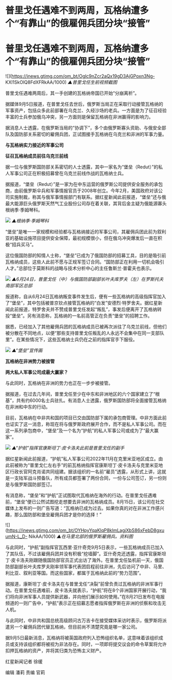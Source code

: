 # 普里戈任遇难不到两周，瓦格纳遭多个“有靠山”的俄雇佣兵团分块“接管”

# 普里戈任遇难不到两周，瓦格纳遭多个“有靠山”的俄雇佣兵团分块“接管”

![](https://inews.gtimg.com/om_bt/Oglc9nZcr2aQx19gD3AjGPoxn3Ng-
KXl1SkOlQ8FdXFRkAA/1000) _▲普里戈任生前视频截图_

普里戈任遇难两周后，其一手创建的瓦格纳帝国已开始“分崩离析”。

据媒体9月5日报道，在普里戈任去世后，俄罗斯当局正在采取行动接管瓦格纳的军事资产，包括众多此前部署在乌克兰、久经沙场的老兵。一方面是为了征召经验丰富的士兵参加俄乌冲突，另一方面则是保留瓦格纳在非洲赢得的影响力。

据消息人士透露，在俄罗斯当局的“协调下”，多个由俄罗斯寡头资助、与俄安全部队及国防部关系密切的雇佣兵团，正试图接手瓦格纳在乌克兰和非洲的军事力量。

**与瓦格纳实力接近的军事公司**

**征召瓦格纳成员前往乌克兰前线**

据一位与俄罗斯国防部关系密切的人士透露，其中一家名为“堡垒（Redut）”的私人军事公司正在积极招募曾在乌克兰前线作战的瓦格纳士兵。

据报道，“堡垒（Redut）”是一家为在中东运营的俄罗斯公司提供安全服务的承包商，由前俄罗斯伞兵和军事情报官员于2008年创立。今年2月，美国政府对该公司实施制裁，称其与俄军事情报部门有联系。据红星新闻此前报道，“堡垒”还与俄最大能源巨头俄罗斯天然气工业股份公司存在着关联，其背后金主疑为俄能源寡头根纳季·季姆琴科。

![](https://inews.gtimg.com/om_bt/Oay4_WlsLyU3Bn_SO0b0T57QFXuGRdavN_8QK1FNQ2fyQAA/1000)
_▲根纳季·季姆琴科_

“堡垒”是唯一一家规模和经验都与瓦格纳接近的军事公司，其雇佣兵团此前为叙利亚的基础设施项目提供安全保障，最初规模很小，但在俄乌冲突爆发后一直在积极“招兵买马”。

这位俄国防部的知情人士称，“堡垒”已成为了俄国防部的招募工具，目的是吸引前瓦格纳成员，这些人此前不愿与正规军签订合同。“国防部正在利用一切机会吸引人才。”总部位于莫斯科的战略与技术分析中心的主任鲁斯兰·普霍夫也表示。

![](https://inews.gtimg.com/om_bt/O-jvm92zUR_zSkPgaoKR6KC0NByKMSEekr1z4ZPTjaazAAA/1000)
_▲6月24日，普里戈任（中）与俄国防部副部长叶夫库罗夫（左）在罗斯托夫南部军区总部_

报道称，自从6月24日瓦格纳叛变事件发生后，便有一些瓦格纳的高级指挥官加入了“堡垒”，其中包括被普京钦点接管瓦格纳的“白发”安德烈·特罗舍夫。据红星新闻此前报道，特罗舍夫并不赞成普里戈任发起“叛乱”，事发后便离开了瓦格纳转投“堡垒”。另有消息称，瓦格纳的一名前高管正在负责“堡垒”的招聘工作。

据悉，已经加入了其他雇佣兵团的瓦格纳成员已被再次派往了乌克兰前线，但他们被分散在不同地点，以便“那些支持普里戈任叛乱的人永远不会集中在同一支部队里”。在某些情况下，这些瓦格纳士兵仍在之前的指挥官手下服役。

![](https://inews.gtimg.com/om_bt/O3KY5O2CR2T-4UltoE8imHz4tXju9iMCLUDSkEcTlOYmcAA/1000)
_▲“堡垒”宣传画_

**瓦格纳在非洲势力被接管**

**两大私人军事公司成最大赢家？**

与此同时，瓦格纳在非洲的势力也正在一步步被接管。

据报道，在过去几年间，普里戈任至少在中东和非洲地区的六个国家建立了“根基”，共有约6000名士兵驻扎。有消息人士透露，俄罗斯国防部将全面接管瓦格纳在非洲和中东的行动。

目前，瓦格纳在中非共和国的项目已交由国防部下属的承包商管理。中非方面此前也证实了这一消息，称现在将与俄罗斯政府展开合作，而不是私人军事公司。而在这一系列承包商中，“堡垒”及一个名为“护航”的私人军事公司或成为了“最大赢家”。

![](https://inews.gtimg.com/om_bt/OudoOp_dBzwjqvvBzoazDIWWPuhWX_nMW05rIwBnw2efcAA/1000)
_▲“护航”指挥官康斯坦丁·皮卡洛夫此前是普里戈任的副手_

据红星新闻此前报道，“护航”私人军事公司2022年11月在克里米亚地区成立。由此前被称为“普里戈仁左右手”的前瓦格纳指挥官康斯坦丁·皮卡洛夫与克里米亚地区行政长官阿克肖诺共同组建。据该组织的一名前“雇员”透露，从形式上讲，这就是一支陆军战斗预备队，所有成员都签署了两份合同，一份与公司签订，另一份则是与俄罗斯国防部签订。

有消息称，“堡垒”和“护航”正试图取代瓦格纳在海外的行动。在普里戈任遇难前，“堡垒”便已公然试图挖走想要去非洲的瓦格纳成员。8月15日，该公司在社交媒体上发布的一则广告写道：“瓦格纳已成为过去。如果你真的对在非洲工作感兴趣，那么国防部和堡垒雇佣兵团才是你的选择！”

![](https://inews.gtimg.com/om_bt/OYHpyYqaKlqP8klmLagjXbS86xFebD8gxuumN-L_D-
NikAA/1000) _▲在马里北部的俄罗斯雇佣兵。资料图_

与此同时，“护航”副指挥官瓦西里·亚什奇克9月5日表示，一些瓦格纳成员已加入了其队伍，不过该雇佣兵团并没有积极“挖墙脚”。亚什奇克还透露，指挥官康斯坦丁·皮卡洛夫刚跟随俄国防部官员正式出访了海外。在普里戈任坠机前一天，俄国防部副部长叶夫库罗夫刚率领军事代表团启程前往非洲，先后访问了中非、马里、利比亚、叙利亚等国。而这些国家，都属于瓦格纳此前的“势力范围”。

据报道，康斯坦丁·皮卡洛夫在与普里戈任“决裂”前曾负责过瓦格纳的非洲军事行动。在普里戈任遇难前，皮卡洛夫就表示，“护航”将在8个非洲国家开展行动，“我们将向非洲军事人员提供新武器，并向他们展示如何使用。”在8月21日发布在电报频道的一则广告中，“护航”表示正在招募志愿者指挥俄罗斯在非洲的侦察和攻击无人机。

与此同时，中非共和国总统高级顾问古万吉卡在接受媒体采访时表示，俄罗斯将派遣另一个雇佣兵团代替瓦格纳，但目前尚不清楚究竟是哪一家公司。

据9月5日最新消息，瓦格纳将被英国政府列入恐怖组织名单，这意味着该组织成员或支持该组织都将被视为非法存在。同时，一项即将提交议会的命令草案将允许扣押瓦格纳的资产，并将其归类为恐怖主义财产。

红星新闻记者 徐缓

编辑 潘莉 责编 官莉

